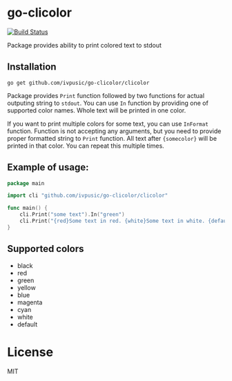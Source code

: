 go-clicolor
===========
[![Build Status](https://travis-ci.org/ivpusic/go-clicolor.svg?branch=master)](https://travis-ci.org/ivpusic/go-clicolor)

Package provides ability to print colored text to stdout

## Installation
```
go get github.com/ivpusic/go-clicolor/clicolor
```

Package provides ``Print`` function followed by two functions for actual outputing string to ``stdout``.
You can use ``In`` function by providing one of supported color names. Whole text will be printed in one color.

If you want to print multiple colors for some text, you can use ``InFormat`` function. Function is not accepting 
any arguments, but you need to provide proper formatted string to ``Print`` function. All text after ``{somecolor}`` will
be printed in that color. You can repeat this multiple times.

## Example of usage:
```Go
package main

import cli "github.com/ivpusic/go-clicolor/clicolor"

func main() {
	cli.Print("some text").In("green")
	cli.Print("{red}Some text in red. {white}Some text in white. {default}Some text in default color").InFormat()
}
```

## Supported colors
- black
- red
- green
- yellow
- blue
- magenta
- cyan
- white
- default

# License
MIT
